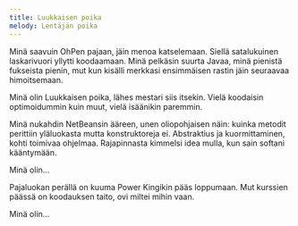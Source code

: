 ```yaml
---
title: Luukkaisen poika
melody: Lentäjän poika
---
```


Minä saavuin OhPen pajaan,
jäin menoa katselemaan.
Siellä satalukuinen laskarivuori
yllytti koodaamaan.
Minä pelkäsin suurta Javaa,
minä pienistä fukseista pienin,
mut kun kisälli merkkasi ensimmäisen rastin
jäin seuraavaa himoitsemaan.

Minä olin Luukkaisen poika,
lähes mestari siis itsekin.
Vielä koodaisin optimoidummin kuin muut,
vielä isäänikin paremmin.

Minä nukahdin NetBeansin ääreen,
unen oliopohjaisen näin:
kuinka metodit perittiin yläluokasta mutta
konstruktoreja ei.
Abstraktius ja kuormittaminen,
kohti toimivaa ohjelmaa.
Rajapinnasta kimmelsi idea mulla,
kun sain softani kääntymään.

Minä olin...

Pajaluokan perällä on kuuma
Power Kingikin pääs loppumaan.
Mut kurssien päässä on koodauksen taito,
ovi miltei mihin vaan.

Minä olin...
